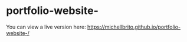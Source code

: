 # portfolio-website-
You can view a live version here: https://michellbrito.github.io/portfolio-website-/

